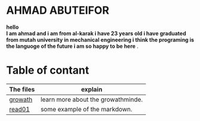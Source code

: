 # AHMAD ABUTEIFOR
**hello  
I am ahmad and i am from al-karak 
i have 23 years old i have graduated from mutah university
 in mechanical engineering i think the programing is the languoge of the future
i am so happy to be here** .


# Table of contant
|The files | explain|
|--------- |---------|
|[growath](https://ahmad-abuteifor.github.io/reading-notes/growth)  |learn more about the growathminde.|
|[read01](https://ahmad-abuteifor.github.io/reading-notes/read01)  |some example of the markdown.|